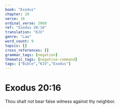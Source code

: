 ```yaml
---
book: "Exodus"
chapter: 20
verse: 16
ordinal_verse: 2068
ref: "Exodus 20:16"
translation: "KJV"
genre: "Law"
word_count: 9
topics: []
cross_references: []
grammar_tags: [negation]
thematic_tags: [negative-command]
tags: ["Bible","KJV","Exodus"]
---
```


# Exodus 20:16

Thou shalt not bear false witness against thy neighbor.
